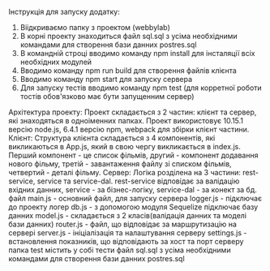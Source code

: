 Інструкція для запуску додатку:
1. Віідкриваємо папку з проектом (webbylab)
2. В корні проекту знаходиться файл sql.sql з усіма необхідними командами для створення бази данних postres.sql
3. В командній строці вводимо команду npm install для інсталяції всіх необхідних модулей
4. Вводимо команду npm run build для створення файлів клієнта
5. Вводимо команду npm start для запуску сервера
6. Для запуску тестів вводимо команду npm test (для корретної роботи тостів обов'язково має бути запущенним сервер)

Архітектура проекту:
Проект складається з 2 частин: клієнт та сервер, які знаходяться в одноіменних папках. Проект використовує 10.15.1 версію node.js,
6.4.1 версію npm, webpack для збірки клієнт частини.
Клієнт: 
Структура клієнта складається з 4 компонентів, які викликаються в App.js, який в свою чергу викликається в index.js. Перший компонент - це список фільмів, другий - компонент додавання нового фільму, третій - завантаження файлу зі списком фільмів, четвертий - деталі фільму.
Сервер:
Логіка розділена на 3 частини: rest-service, service та service-dal.
rest-service  відповідає за валідацію вхідних данних, service  - за бізнес-логіку, service-dal - за конект за бд.
файл main.js - основний файл, для запуску сервера
logger.js - підключає до проекту логер
db.js - з допомогою модуля Sequelize підключає базу данних
model.js - складається з 2 класів(валідація данних та моделі бази данних)
router.js - файл, що відповідає за маршрутизацію на сервері
server.js - ініціалізація та налаштування серверу
settings.js - встановлення показників, що відповідають за хост та порт серверу
папка test містить у собі тести 
файл sql.sql з усіма необхідними командами для створення бази данних postres.sql
